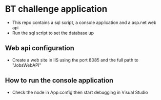 # BT challenge application
* This repo contains a sql script, a console application and a asp.net web api
* Run the sql script to set the database up
## Web api configuration
* Create a web site in IIS using the port 8085 and the full path to "JobsWebAPI" 
## How to run the console application
* Check the <appSettings> node in App.config then start debugging in Visual Studio 